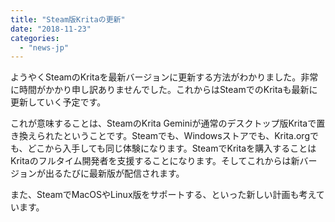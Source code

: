 ```yaml
---
title: "Steam版Kritaの更新"
date: "2018-11-23"
categories: 
  - "news-jp"
---
```


ようやくSteamのKritaを最新バージョンに更新する方法がわかりました。非常に時間がかかり申し訳ありませんでした。これからはSteamでのKritaも最新に更新していく予定です。

これが意味することは、SteamのKrita Geminiが通常のデスクトップ版Kritaで置き換えられたということです。Steamでも、Windowsストアでも、Krita.orgでも、どこから入手しても同じ体験になります。SteamでKritaを購入することはKritaのフルタイム開発者を支援することになります。そしてこれからは新バージョンが出るたびに最新版が配信されます。

また、SteamでMacOSやLinux版をサポートする、といった新しい計画も考えています。

